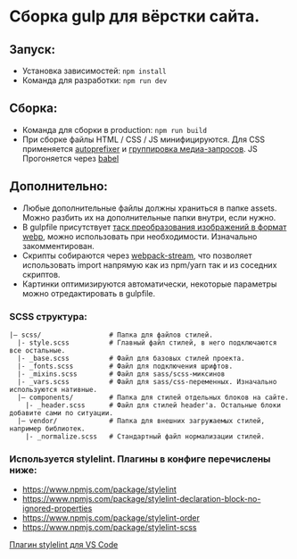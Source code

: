# Сборка gulp для вёрстки сайта.

## Запуск:
- Установка зависимостей: `npm install`
- Команда для разработки: `npm run dev`

## Сборка:
- Команда для сборки в production: `npm run build`
- При сборке файлы HTML / CSS / JS минифицируются.
  Для CSS применяется [autoprefixer](https://www.npmjs.com/package/autoprefixer) и [группировка медиа-запросов](https://www.npmjs.com/package/gulp-group-css-media-queries). 
  JS Прогоняется через [babel](https://babeljs.io/)

## Дополнительно:
- Любые дополнительные файлы должны храниться в папке assets. Можно разбить их на дополнительные папки внутри, если нужно.
- В gulpfile присутствует [таск преобразования изображений в формат webp](https://www.npmjs.com/package/gulp-webp?activeTab=readme), можно использовать при необходимости. Изначально закомментирован.
- Скрипты собираются через [webpack-stream](https://www.npmjs.com/package/webpack-stream), что позволяет использовать import напрямую как из npm/yarn так и из соседних скриптов.
- Картинки оптимизируются автоматически, некоторые параметры можно отредактировать в gulpfile.

### SCSS структура:

    |— scss/                 # Папка для файлов стилей.
      |- style.scss          # Главный файл стилей, в него подключаются все остальные.
      |- _base.scss          # Файл для базовых стилей проекта.
      |- _fonts.scss         # Файл для подключения шрифтов.
      |- _mixins.scss        # Файл для sass/scss-миксинов
      |- _vars.scss          # Файл для sass/css-переменных. Изначально используются нативные.
      |— components/         # Папка для стилей отдельных блоков на сайте.
        |- _header.scss      # Файл для стилей header'a. Остальные блоки добавите сами по ситуации.
      |— vendor/             # Папка для внешних загружаемых стилей, например библиотек.
        |- _normalize.scss   # Стандартный файл нормализации стилей.

### Используется stylelint. Плагины в конфиге перечислены ниже:
* https://www.npmjs.com/package/stylelint
* https://www.npmjs.com/package/stylelint-declaration-block-no-ignored-properties
* https://www.npmjs.com/package/stylelint-order
* https://www.npmjs.com/package/stylelint-scss

[Плагин stylelint для VS Code](https://marketplace.visualstudio.com/items?itemName=stylelint.vscode-stylelint)
